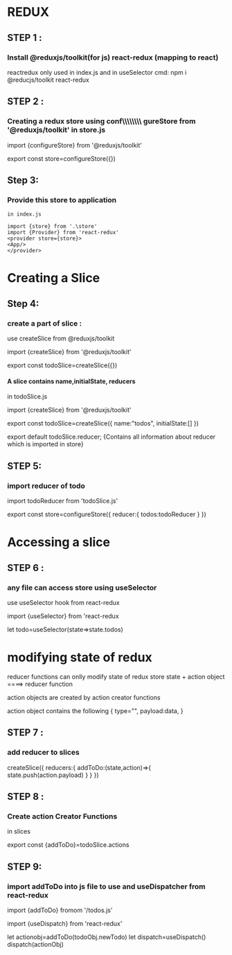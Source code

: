# REDUX

## STEP 1 :

### Install @reduxjs/toolkit(for js) react-redux (mapping to react)

reactredux only used in index.js and in useSelector
cmd:
npm i @reducjs/toolkit react-redux

## STEP 2 :

### Creating a redux store using conf\\\\\\\\\\\\\\\ gureStore from '@reduxjs/toolkit' in store.js

import {configureStore} from '@reduxjs/toolkit'

export const store=configureStore({})

## Step 3:

### Provide this store to application

    in index.js

    import {store} from '.\store'
    import {Provider} from 'react-redux'
    <provider store={store}>
    <App/>
    </provider>

# Creating a Slice

## Step 4:

### create a part of slice :

use createSlice from @reduxjs/toolkit

import {createSlice} from '@reduxjs/toolkit'

export const todoSlice=createSlice({})

#### A slice contains name,initialState, reducers

in todoSlice.js

import {createSlice} from '@reduxjs/toolkit'

export const todoSlice=createSlice({
name:"todos",
initialState:[]
})

export default todoSlice.reducer; {Contains all information about reducer which is imported in store}

## STEP 5:

### import reducer of todo

import todoReducer from 'todoSlice.js'

export const store=configureStore({
reducer:{
todos:todoReducer
}
})

# Accessing a slice

## STEP 6 :

### any file can access store using useSelector

use useSelector hook from react-redux

import {useSelector} from 'react-redux

let todo=useSelector(state=>state.todos)

# modifying state of redux

reducer functions can onlly modify state of redux store
state + action object ====> reducer function

action objects are created by action creator functions

action object contains the following
{
type="",
payload:data,
}

## STEP 7 :

### add reducer to slices

createSlice({
reducers:{
addToDo:(state,action)=>{
state.push(action.payload)
}
}
})

## STEP 8 :

### Create action Creator Functions

in slices

export const {addToDo}=todoSlice.actions

## STEP 9:

### import addToDo into js file to use and useDispatcher from react-redux

import {addToDo} fromom '/todos.js'

import {useDispatch} from 'react-redux'

let actionobj=addToDo(todoObj.newTodo)
let dispatch=useDispatch()
dispatch(actionObj)
